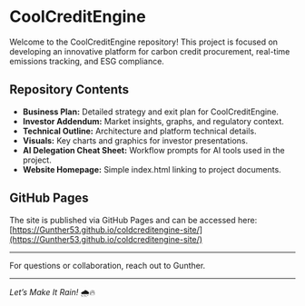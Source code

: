 # CoolCreditEngine

Welcome to the CoolCreditEngine repository! This project is focused on developing an innovative platform for carbon credit procurement, real-time emissions tracking, and ESG compliance.

## Repository Contents

- **Business Plan:** Detailed strategy and exit plan for CoolCreditEngine.
- **Investor Addendum:** Market insights, graphs, and regulatory context.
- **Technical Outline:** Architecture and platform technical details.
- **Visuals:** Key charts and graphics for investor presentations.
- **AI Delegation Cheat Sheet:** Workflow prompts for AI tools used in the project.
- **Website Homepage:** Simple index.html linking to project documents.

## GitHub Pages

The site is published via GitHub Pages and can be accessed here:  
[https://Gunther53.github.io/coldcreditengine-site/](https://Gunther53.github.io/coldcreditengine-site/)

---

For questions or collaboration, reach out to Gunther.

---

*Let’s Make It Rain!* 🌧️🔥
